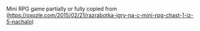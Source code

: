 Mini RPG game partially or fully copied from (https://oxozle.com/2015/02/21/razrabotka-igry-na-c-mini-rpg-chast-1-iz-5-nachalo)
